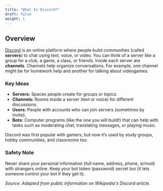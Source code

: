 ```yaml
---
title: "What Is Discord?"
draft: false
weight: 1
---
```


## Overview

[Discord](https://en.wikipedia.org/wiki/Discord) is an online platform where people build communities (called **servers**) to chat using text, voice, or video. You can think of a server like a group for a club, a game, a class, or friends. Inside each server are **channels**. Channels help organize conversations. For example, one channel might be for homework help and another for talking about videogames.

### Key Ideas
- **Servers:** Spaces people create for groups or topics.
- **Channels:** Rooms inside a server (text or voice) for different discussions.
- **Users:** People with accounts who can join servers (sometimes by invite).
- **Bots:** Computer programs (like the one you will build!) that can help with tasks such as moderating chat, translating messages, or playing music.

Discord was first popular with gamers, but now it’s used by study groups, hobby communities, and classrooms too.


### Safety Note
Never share your personal information (full name, address, phone, school) with strangers online. Keep your bot token (password) secret too (it lets someone control your bot if they get it).

_Source: Adapted from public information on Wikipedia's Discord article._
